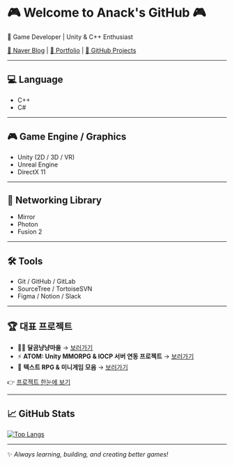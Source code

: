 # 🎮 Welcome to Anack's GitHub 🎮  
🚀 Game Developer | Unity & C++ Enthusiast  

[📝 Naver Blog](#) | [📂 Portfolio](#) | [🐙 GitHub Projects](#)

---

## 💻 Language
- C++
- C#

---

## 🎮 Game Engine / Graphics
- Unity (2D / 3D / VR)
- Unreal Engine
- DirectX 11

---

## 🔌 Networking Library
- Mirror
- Photon
- Fusion 2

---

## 🛠 Tools
- Git / GitHub / GitLab  
- SourceTree / TortoiseSVN  
- Figma / Notion / Slack  

---

## 🏆 대표 프로젝트
- 🐻🐱 **달곰냥냥마을** → [보러가기](https://github.com/kiihyun/DalgomMeowMeow)  
- ⚡ **ATOM: Unity MMORPG & IOCP 서버 연동 프로젝트** → [보러가기](#)  
- 🎲 **텍스트 RPG & 미니게임 모음** → [보러가기](#)  

👉 [프로젝트 한눈에 보기](#)

---

## 📈 GitHub Stats
[![Top Langs](https://github-readme-stats.vercel.app/api/top-langs/?username=kiihyun)](https://github.com/anuraghazra/github-readme-stats)


---

✨ *Always learning, building, and creating better games!*
